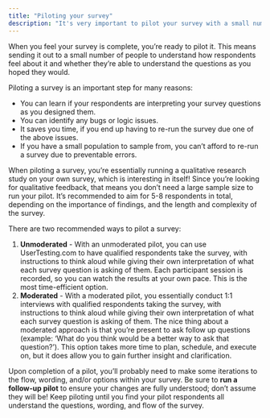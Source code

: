 ```yaml
---
title: "Piloting your survey"
description: "It's very important to pilot your survey with a small number of respondents. This page describes approaches to piloting your survey."
---
```


When you feel your survey is complete, you’re ready to pilot it.  This means sending it out to a small number of people to understand how respondents feel about it and whether they’re able to understand the questions as you hoped they would.

Piloting a survey is an important step for many reasons:

- You can learn if your respondents are interpreting your survey questions as you designed them.
- You can identify any bugs or logic issues.
- It saves you time, if you end up having to re-run the survey due one of the above issues.
- If you have a small population to sample from, you can’t afford to re-run a survey due to preventable errors.

When piloting a survey, you’re essentially running a qualitative research study on your own survey, which is interesting in itself! Since you’re looking for qualitative feedback, that means you don’t need a large sample size to run your pilot.  It’s recommended to aim for 5-8 respondents in total, depending on the importance of findings, and the length and complexity of the survey.

There are two recommended ways to pilot a survey:

1. **Unmoderated** - With an unmoderated pilot, you can use UserTesting.com to have qualified respondents take the survey, with instructions to think aloud while giving their own interpretation of what each survey question is asking of them.  Each participant session is recorded, so you can watch the results at your own pace. This is the most time-efficient option.
1. **Moderated** - With a moderated pilot, you essentially conduct 1:1 interviews with qualified respondents taking the survey, with instructions to think aloud while giving their own interpretation of what each survey question is asking of them. The nice thing about a moderated approach is that you’re present to ask follow up questions (example: ‘What do you think would be a better way to ask that question?’). This option takes more time to plan, schedule, and execute on, but it does allow you to gain further insight and clarification.

Upon completion of a pilot, you’ll probably need to make some iterations to the flow, wording, and/or options within your survey.  Be sure to **run a follow-up pilot** to ensure your changes are fully understood; don’t assume they will be! Keep piloting until you find your pilot respondents all understand the questions, wording, and flow of the survey.
